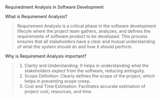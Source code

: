Requiredment Analysis in Software Development

What is Requirement Analysis?
> Requirement Analysis is a critical phase in the software development lifecyle where the project team gathers, analyzes, and defines the requirements of software product to be developed. This process ensures that all stakeholders have a clear and mutual understanding of what the system should do and how it should perform. 

Why is Requirement Analysis important?
> 1. Clarity and Understanding: It helps in understanding what the stakeholders expect from the software, reducing ambiguity.
> 2. Scope Definition: Clearly defines the scope of the project, which helps in preventing scope creep.
> 3. Cost and Time Estimation: Facilitates accurate estimation of project cost, resources, and time.
